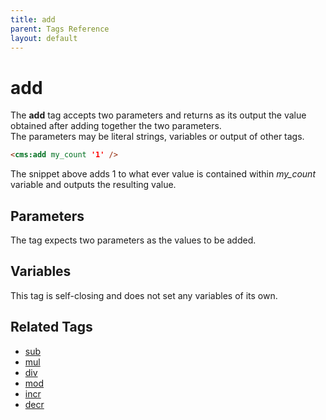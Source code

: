 ```yaml
---
title: add
parent: Tags Reference
layout: default
---
```


# add

The **add** tag accepts two parameters and returns as its output the value obtained after adding together the two parameters.<br/>
The parameters may be literal strings, variables or output of other tags.

```html
<cms:add my_count '1' />
```

The snippet above adds 1 to what ever value is contained within *my\_count* variable and outputs the resulting value.

## Parameters

The tag expects two parameters as the values to be added.

## Variables

This tag is self-closing and does not set any variables of its own.

## Related Tags

* [sub](./sub.html)
* [mul](./mul.html)
* [div](./div.html)
* [mod](./mod.html)
* [incr](./incr.html)
* [decr](./decr.html)
